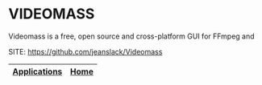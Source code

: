 # VIDEOMASS
 
 Videomass is a free, open source and cross-platform GUI for FFmpeg and
 
 SITE: https://github.com/jeanslack/Videomass

 | [Applications](https://portable-linux-apps.github.io/apps.html) | [Home](https://portable-linux-apps.github.io)
 | --- | --- |
